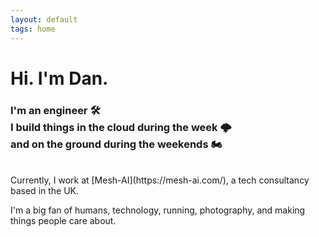 ```yaml
---
layout: default
tags: home
---
```


# Hi. I'm Dan.

### I'm an engineer 🛠️<br/>I build things in the cloud during the week 🌩️ <br/>and on the ground during the weekends 🏍️
<br>
Currently, I work at [Mesh-AI](https://mesh-ai.com/), a tech consultancy based in the UK.

I'm a big fan of humans, technology, running, photography, and making things people care about.
<br>
